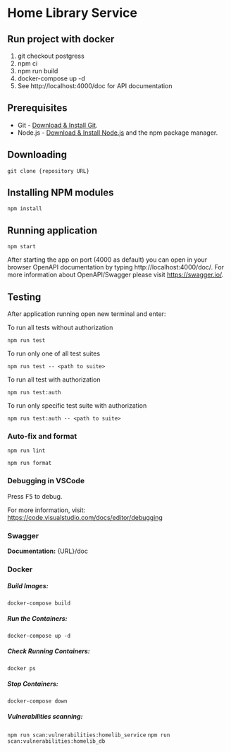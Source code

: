 # Home Library Service

## Run project with docker

1. git checkout postgress
2. npm ci
3. npm run build
4. docker-compose up -d
5. See http://localhost:4000/doc for API documentation

## Prerequisites

- Git - [Download & Install Git](https://git-scm.com/downloads).
- Node.js - [Download & Install Node.js](https://nodejs.org/en/download/) and the npm package manager.

## Downloading

```
git clone {repository URL}
```

## Installing NPM modules

```
npm install
```

## Running application

```
npm start
```

After starting the app on port (4000 as default) you can open
in your browser OpenAPI documentation by typing http://localhost:4000/doc/.
For more information about OpenAPI/Swagger please visit https://swagger.io/.

## Testing

After application running open new terminal and enter:

To run all tests without authorization

```
npm run test
```

To run only one of all test suites

```
npm run test -- <path to suite>
```

To run all test with authorization

```
npm run test:auth
```

To run only specific test suite with authorization

```
npm run test:auth -- <path to suite>
```

### Auto-fix and format

```
npm run lint
```

```
npm run format
```

### Debugging in VSCode

Press <kbd>F5</kbd> to debug.

For more information, visit: https://code.visualstudio.com/docs/editor/debugging

### Swagger

**Documentation:** {URL}/doc

### Docker

##### Build Images:

`docker-compose build`

##### Run the Containers:

`docker-compose up -d`

##### Check Running Containers:

`docker ps`

##### Stop Containers:

`docker-compose down`

##### Vulnerabilities scanning:

`npm run scan:vulnerabilities:homelib_service`
`npm run scan:vulnerabilities:homelib_db`
